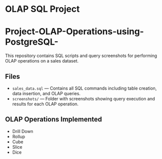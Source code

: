 # OLAP SQL Project
# Project-OLAP-Operations-using-PostgreSQL-

This repository contains SQL scripts and query screenshots for performing OLAP operations on a sales dataset.

## Files

- `sales_data.sql` — Contains all SQL commands including table creation, data insertion, and OLAP queries.
- `screenshots/` — Folder with screenshots showing query execution and results for each OLAP operation.

## OLAP Operations Implemented

- Drill Down
- Rollup
- Cube
- Slice
- Dice
